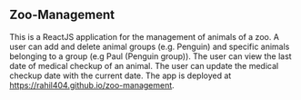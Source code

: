 ## Zoo-Management

This is a ReactJS application for the management of animals of a zoo. A user can add and delete animal groups (e.g. Penguin) and specific animals belonging to a group (e.g Paul (Penguin group)). The user can view the last date of medical checkup of an animal. The user can update the medical checkup date with the current date. The app is deployed at https://rahil404.github.io/zoo-management.